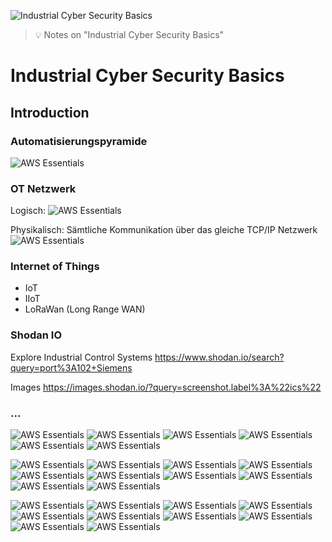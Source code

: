 ![Industrial Cyber Security Basics](images/icsb.jpg "Industrial Cyber Security Basics")

> :bulb: Notes on "Industrial Cyber Security Basics"


# Industrial Cyber Security Basics

## Introduction

### Automatisierungspyramide

![AWS Essentials](images/icsb1.png)


### OT Netzwerk

Logisch:
![AWS Essentials](images/icsb2.png)

Physikalisch: Sämtliche Kommunikation über das gleiche TCP/IP Netzwerk
![AWS Essentials](images/icsb3.png)

### Internet of Things
- IoT
- IIoT
- LoRaWan (Long Range WAN)

### Shodan IO
Explore Industrial Control Systems
https://www.shodan.io/search?query=port%3A102+Siemens

Images
https://images.shodan.io/?query=screenshot.label%3A%22ics%22

### ...



![AWS Essentials](images/icsb4.png)
![AWS Essentials](images/icsb5.png)
![AWS Essentials](images/icsb6.png)
![AWS Essentials](images/icsb7.png)
![AWS Essentials](images/icsb8.png)
![AWS Essentials](images/icsb9.png)


![AWS Essentials](images/icsb10.png)
![AWS Essentials](images/icsb11.png)
![AWS Essentials](images/icsb12.png)
![AWS Essentials](images/icsb13.png)
![AWS Essentials](images/icsb14.png)
![AWS Essentials](images/icsb15.png)
![AWS Essentials](images/icsb16.png)
![AWS Essentials](images/icsb17.png)
![AWS Essentials](images/icsb18.png)
![AWS Essentials](images/icsb19.png)


![AWS Essentials](images/icsb20.png)
![AWS Essentials](images/icsb21.png)
![AWS Essentials](images/icsb22.png)
![AWS Essentials](images/icsb23.png)
![AWS Essentials](images/icsb24.png)
![AWS Essentials](images/icsb25.png)
![AWS Essentials](images/icsb26.png)
![AWS Essentials](images/icsb27.png)
![AWS Essentials](images/icsb28.png)
![AWS Essentials](images/icsb29.png)



